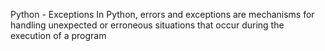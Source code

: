Python - Exceptions
In Python, errors and exceptions are mechanisms for handling unexpected or erroneous situations that occur during the execution of a program
